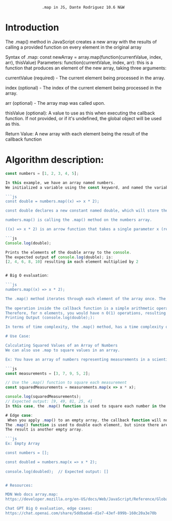                     .map in JS, Dante Rodriguez 10.6 N&W

# Introduction

The .map() method in JavaScript creates a new array with the results of calling a provided function on every element in the original array

Syntax of .map:
const newArray = array.map(function(currentValue, index, arr), thisValue)
Parameters:
function(currentValue, index, arr): this is a function that produces an element of the new array, taking three arguments:

currentValue (required) - The current element being processed in the array.

index (optional) - The index of the current element being processed in the array.

arr (optional) - The array map was called upon.

thisValue (optional): A value to use as this when executing the callback function. If not provided, or if it's undefined, the global object will be used as this.

Return Value:
A new array with each element being the result of the callback function
 
# Algorithm description:

```js
const numbers = [1, 2, 3, 4, 5];

In this example, we have an array named numbers.
We initialized a variable using the const keyword, and named the variable numbers. 

```js
const double = numbers.map((x) => x * 2);

const double declares a new constant named double, which will store the result of the .map() operation.

numbers.map() is calling the .map() method on the numbers array. 

((x) => x * 2) is an arrow function that takes a single parameter x (representing an element from the numbers array) and returns the value of x multiplied by 2.

```js
Console.log(double); 

Prints the elements of the double array to the console.
The expected output of console.log(double); is:
[2, 4, 6, 8, 10] resulting in each element multiplied by 2


# Big O evaluation:

```js 
numbers.map((x) => x * 2);

The .map() method iterates through each element of the array once. The callback function (in this case, (x) => x * 2) is executed once for each element. 
 
The operation inside the callback function is a simple arithmetic operation, which is considered O(1).
Therefore, for n elements, you would have n O(1) operations, resulting in O(n) time complexity for the .map() operation.
Printing Output (console.log(double);):

In terms of time complexity, the .map() method, has a time complexity of O(n). 

# Use Case:

Calculating Squared Values of an Array of Numbers
We can also use .map to square values in an array. 

Ex: You have an array of numbers representing measurements in a scientific experiment, and you need to square each measurement for analysis.

```js
const measurements = [3, 7, 9, 5, 2];

// Use the .map() function to square each measurement
const squaredMeasurements = measurements.map(x => x * x);

console.log(squaredMeasurements);
// Expected output: [9, 49, 81, 25, 4]
In this case, the .map() function is used to square each number in the measurements array

# Edge case:
 When you apply .map() to an empty array, the callback function will not execute because they're no elements to iterate over. The numbers array is empty.
The .map() function is used to double each element, but since there are no elements, the callback function is never invoked.
The result is another empty array.

```js 
Ex: Empty Array

const numbers = [];

const doubled = numbers.map(x => x * 2);
 
console.log(doubled);  // Expected output: []


# Resources:

MDN Web docs array.map:
https://developer.mozilla.org/en-US/docs/Web/JavaScript/Reference/Global_Objects/Array/map 

Chat GPT Big O evaluation, edge cases:
https://chat.openai.com/share/5ddbada6-d1e7-43ef-899b-160c20a3e70b 

  